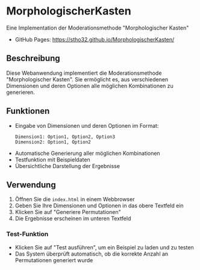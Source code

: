 # MorphologischerKasten
Eine Implementation der Moderationsmethode "Morphologischer Kasten"

- GitHub Pages: https://stho32.github.io/MorphologischerKasten/

## Beschreibung
Diese Webanwendung implementiert die Moderationsmethode "Morphologischer Kasten". Sie ermöglicht es, aus verschiedenen Dimensionen und deren Optionen alle möglichen Kombinationen zu generieren.

## Funktionen
- Eingabe von Dimensionen und deren Optionen im Format:
  ```
  Dimension1: Option1, Option2, Option3
  Dimension2: Option1, Option2
  ```
- Automatische Generierung aller möglichen Kombinationen
- Testfunktion mit Beispieldaten
- Übersichtliche Darstellung der Ergebnisse

## Verwendung
1. Öffnen Sie die `index.html` in einem Webbrowser
2. Geben Sie Ihre Dimensionen und Optionen in das obere Textfeld ein
3. Klicken Sie auf "Generiere Permutationen"
4. Die Ergebnisse erscheinen im unteren Textfeld

### Test-Funktion
- Klicken Sie auf "Test ausführen", um ein Beispiel zu laden und zu testen
- Das System überprüft automatisch, ob die korrekte Anzahl an Permutationen generiert wurde
